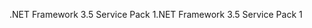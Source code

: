 <span data-ttu-id="d704d-101">.NET Framework 3.5 Service Pack 1</span><span class="sxs-lookup"><span data-stu-id="d704d-101">.NET Framework 3.5 Service Pack 1</span></span>